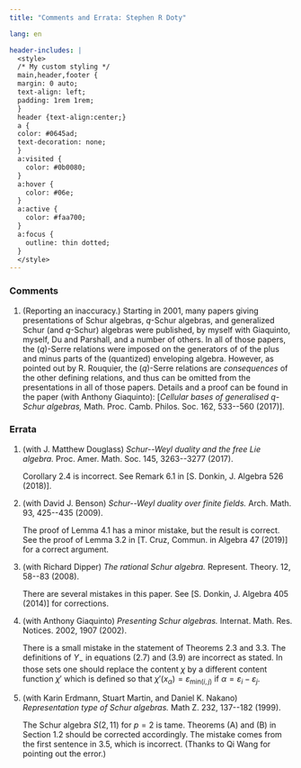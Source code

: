 ```yaml
---
title: "Comments and Errata: Stephen R Doty"

lang: en

header-includes: |
  <style>
  /* My custom styling */
  main,header,footer {
  margin: 0 auto;
  text-align: left;
  padding: 1rem 1rem;
  }
  header {text-align:center;}
  a {
  color: #0645ad;
  text-decoration: none;
  }
  a:visited {
    color: #0b0080;
  }
  a:hover {
    color: #06e;
  }
  a:active {
    color: #faa700;
  }
  a:focus {
    outline: thin dotted;
  }
  </style>
---
```


<main>

### Comments

1. (Reporting an inaccuracy.) Starting in 2001, many papers giving
   presentations of Schur algebras, $q$-Schur algebras, and generalized
   Schur (and $q$-Schur) algebras were published, by myself with
   Giaquinto, myself, Du and Parshall, and a number of others. In all
   of those papers, the ($q$)-Serre relations were imposed on the
   generators of of the plus and minus parts of the (quantized)
   enveloping algebra. However, as pointed out by R. Rouquier, the
   ($q$)-Serre relations are *consequences* of the other defining
   relations, and thus can be omitted from the presentations in all of
   those papers. Details and a proof can be found in the paper (with
   Anthony Giaquinto): [*Cellular bases of generalised $q$-Schur
   algebras,* Math. Proc. Camb. Philos. Soc. 162, 533--560 (2017)].

   
### Errata

1. (with J. Matthew Douglass) *Schur--Weyl duality and the free Lie
   algebra.* Proc. Amer. Math. Soc. 145, 3263--3277 (2017).

   Corollary 2.4 is incorrect. See Remark 6.1 in [S. Donkin, 
   J. Algebra 526 (2018)].


1. (with David J. Benson) *Schur--Weyl duality over finite fields.*
   Arch.  Math. 93, 425--435 (2009).

   The proof of Lemma 4.1 has a minor mistake, but the result is
   correct. See the proof of Lemma 3.2 in [T. Cruz, Commun. in Algebra
   47 (2019)] for a correct argument.


1. (with Richard Dipper) *The rational Schur algebra.*
   Represent. Theory. 12, 58--83 (2008).

   There are several mistakes in this paper. See [S. Donkin,
   J. Algebra 405 (2014)] for corrections.


1. (with Anthony Giaquinto) *Presenting Schur algebras.*
   Internat. Math. Res.  Notices. 2002, 1907 (2002).

   There is a small mistake in the statement of Theorems 2.3 and 3.3.
   The definitions of $Y_-$ in equations (2.7) and (3.9) are incorrect
   as stated. In those sets one should replace the content $\chi$ by a
   different content function $\chi'$ which is defined so that
   $\chi'(x_\alpha) = \varepsilon_{\text{min}(i,j)}$ if $\alpha =
   \varepsilon_i - \varepsilon_j$.

1. (with Karin Erdmann, Stuart Martin, and Daniel K. Nakano)
   *Representation type of Schur algebras.* Math Z. 232, 137--182 (1999).

   The Schur algebra $S(2,11)$ for $p = 2$ is tame. Theorems (A) and (B)
   in Section 1.2 should be corrected accordingly. The mistake comes
   from the first sentence in 3.5, which is incorrect. (Thanks to Qi
   Wang for pointing out the error.)


</main>